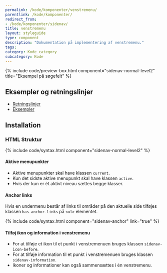 ```yaml
---
permalink: /kode/komponenter/venstremenu/
parentlink: /kode/komponenter/
redirect_from:
- /kode/komponenter/sidenav/
title: venstremenu
layout: styleguide
type: component
description: "Dokumentation på implementering af venstremenu."
tags:
category: Kode_category
subcategory: Kode
---
```


{% include code/preview-box.html component="sidenav-normal-level2" title="Eksempel på søgefelt" %}

## Eksempler og retningslinjer
<ul class="nobullet-list">
    <li><a href="/komponenter/venstremenu/#retningslinjer">Retningslinjer</a></li>
    <li><a href="/komponenter/venstremenu/">Eksempler</a></li>
</ul>

## Installation

### HTML Struktur

{% include code/syntax.html component="sidenav-normal-level2" %}

#### Aktive menupunkter

- Aktive menupunkter skal have klassen `current`.
- Kun det sidste aktive menupunkt skal have klassen `active`.
- Hvis der kun er ét aktivt niveau sættes begge klasser.

#### Anchor links
Hvis en undermenu består af links til områder på den aktuelle side tilføjes klassen `has-anchor-links` på `<ul>` elementet.

{% include code/syntax.html component="sidenav-anchor" link="true" %}

#### Tilføj ikon og information i venstremenu

- For at tilføje et ikon til et punkt i venstremenuen bruges klassen `sidenav-icon-before`.
- For at tilføje information til et punkt i venstremenuen bruges klassen `sidenav-information`.
- Ikoner og informationer kan også sammensættes i én venstremenu.

